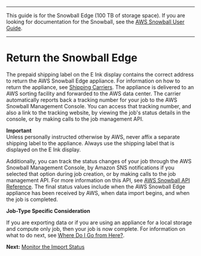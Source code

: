 --------

This guide is for the Snowball Edge \(100 TB of storage space\)\. If you are looking for documentation for the Snowball, see the [AWS Snowball User Guide](http://docs.aws.amazon.com/snowball/latest/ug/whatissnowball.html)\.

--------

# Return the Snowball Edge<a name="return-appliance"></a>

The prepaid shipping label on the E Ink display contains the correct address to return the AWS Snowball Edge appliance\. For information on how to return the appliance, see [Shipping Carriers](mailing-storage.md#carriers)\. The appliance is delivered to an AWS sorting facility and forwarded to the AWS data center\. The carrier automatically reports back a tracking number for your job to the AWS Snowball Management Console\. You can access that tracking number, and also a link to the tracking website, by viewing the job's status details in the console, or by making calls to the job management API\.

**Important**  
Unless personally instructed otherwise by AWS, never affix a separate shipping label to the appliance\. Always use the shipping label that is displayed on the E Ink display\.

Additionally, you can track the status changes of your job through the AWS Snowball Management Console, by Amazon SNS notifications if you selected that option during job creation, or by making calls to the job management API\. For more information on this API, see [AWS Snowball API Reference](http://docs.aws.amazon.com/snowball/latest/api-reference/api-reference.html)\. The final status values include when the AWS Snowball Edge appliance has been received by AWS, when data import begins, and when the job is completed\.

**Job\-Type Specific Consideration**

If you are exporting data or if you are using an appliance for a local storage and compute only job, then your job is now complete\. For information on what to do next, see [Where Do I Go from Here?](where-to.md)\.

**Next:** [Monitor the Import Status](monitor-status.md) 